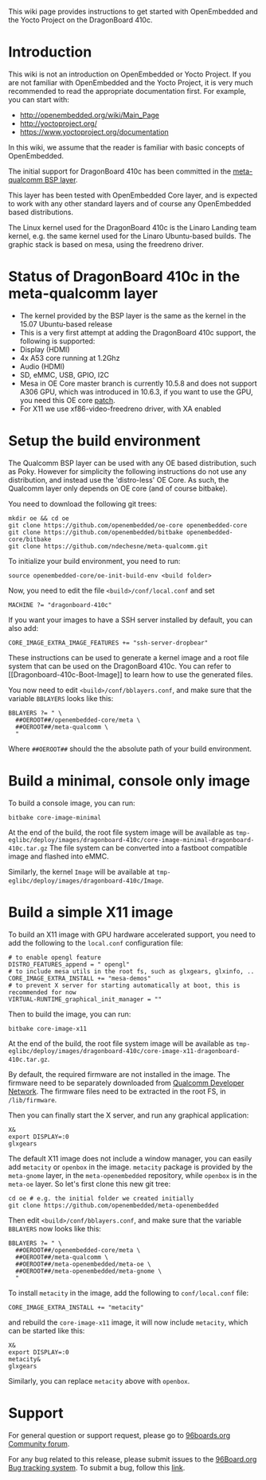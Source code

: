 This wiki page provides instructions to get started with OpenEmbedded and the Yocto Project on the DragonBoard 410c. 

# Introduction

This wiki is not an introduction on OpenEmbedded or Yocto Project. If you are not familiar with OpenEmbedded and the Yocto Project, it is very much recommended to read the appropriate documentation first. For example, you can start with:
* http://openembedded.org/wiki/Main_Page
* http://yoctoproject.org/
* https://www.yoctoproject.org/documentation

In this wiki, we assume that the reader is familiar with basic concepts of OpenEmbedded.

The initial support for DragonBoard 410c has been committed in the [meta-qualcomm BSP layer](https://github.com/ndechesne/meta-qualcomm).

This layer has been tested with OpenEmbedded Core layer, and is expected to work with any other standard layers and of course any OpenEmbedded based distributions.

The Linux kernel used for the DragonBoard 410c is the Linaro Landing team kernel, e.g. the same kernel used for the Linaro Ubuntu-based builds. The graphic stack is based on mesa, using the freedreno driver.

# Status of DragonBoard 410c in the meta-qualcomm layer

* The kernel provided by the BSP layer is the same as the kernel in the 15.07 Ubuntu-based release
* This is a very first attempt at adding the DragonBoard 410c support, the following is supported:
 * Display (HDMI)
 * 4x A53 core running at 1.2Ghz
 * Audio (HDMI)
 * SD, eMMC, USB, GPIO, I2C
* Mesa in OE Core master branch is currently 10.5.8 and does not support A306 GPU, which was introduced in 10.6.3, if you want to use the GPU, you need this OE core [patch](http://lists.openembedded.org/pipermail/openembedded-core/2015-August/108299.html).
* For X11 we use xf86-video-freedreno driver, with XA enabled

# Setup the build environment

The Qualcomm BSP layer can be used with any OE based distribution, such as Poky. However for simplicity the following instructions do not use any distribution, and instead use the 'distro-less' OE Core. As such, the Qualcomm layer only depends on OE core (and of course bitbake). 

You need to download the following git trees:

    mkdir oe && cd oe
    git clone https://github.com/openembedded/oe-core openembedded-core
    git clone https://github.com/openembedded/bitbake openembedded-core/bitbake
    git clone https://github.com/ndechesne/meta-qualcomm.git

To initialize your build environment, you need to run:

    source openembedded-core/oe-init-build-env <build folder>

Now, you need to edit the file `<build>/conf/local.conf` and set

    MACHINE ?= "dragonboard-410c"

If you want your images to have a SSH server installed by default, you can also add:

    CORE_IMAGE_EXTRA_IMAGE_FEATURES += "ssh-server-dropbear" 

These instructions can be used to generate a kernel image and a root file system that can be used on the DragonBoard 410c. You can refer to [[Dragonboard-410c-Boot-Image]] to learn how to use the generated files.

You now need to edit `<build>/conf/bblayers.conf`, and make sure that the variable `BBLAYERS` looks like this:

    BBLAYERS ?= " \
      ##OEROOT##/openembedded-core/meta \
      ##OEROOT##/meta-qualcomm \
      "

Where `##OEROOT##` should the the absolute path of your build environment.

# Build a minimal, console only image

To build a console image, you can run:

    bitbake core-image-minimal

At the end of the build, the root file system image will be available as `tmp-eglibc/deploy/images/dragonboard-410c/core-image-minimal-dragonboard-410c.tar.gz` The file system can be converted into a fastboot compatible image and flashed into eMMC.

Similarly, the kernel `Image` will be available at `tmp-eglibc/deploy/images/dragonboard-410c/Image`.

# Build a simple X11 image

To build an X11 image with GPU hardware accelerated support, you need to add the following to the `local.conf` configuration file:

    # to enable opengl feature
    DISTRO_FEATURES_append = " opengl"
    # to include mesa utils in the root fs, such as glxgears, glxinfo, ..
    CORE_IMAGE_EXTRA_INSTALL += "mesa-demos"
    # to prevent X server for starting automatically at boot, this is recommended for now
    VIRTUAL-RUNTIME_graphical_init_manager = ""

Then to build the image, you can run:

    bitbake core-image-x11

At the end of the build, the root file system image will be available as `tmp-eglibc/deploy/images/dragonboard-410c/core-image-x11-dragonboard-410c.tar.gz`.

By default, the required firmware are not installed in the image. The firmware need to be separately downloaded from [Qualcomm Developer Network](https://developer.qualcomm.com/download/linux-ubuntu-board-support-package-v1.zip). The firmware files need to be extracted in the root FS, in `/lib/firmware`.

Then you can finally start the X server, and run any graphical application:

    X&
    export DISPLAY=:0
    glxgears

The default X11 image does not include a window manager, you can easily add `metacity` or `openbox` in the image. `metacity` package is provided by the `meta-gnome` layer, in the `meta-openembedded` repository, while `openbox` is in the `meta-oe` layer. So let's first clone this new git tree:

    cd oe # e.g. the initial folder we created initially
    git clone https://github.com/openembedded/meta-openembedded

Then edit `<build>/conf/bblayers.conf`, and make sure that the variable `BBLAYERS` now looks like this:

    BBLAYERS ?= " \
      ##OEROOT##/openembedded-core/meta \
      ##OEROOT##/meta-qualcomm \
      ##OEROOT##/meta-openembedded/meta-oe \
      ##OEROOT##/meta-openembedded/meta-gnome \
      "

To install `metacity` in the image, add the following to `conf/local.conf` file:

    CORE_IMAGE_EXTRA_INSTALL += "metacity"

and rebuild the `core-image-x11` image, it will now include `metacity`, which can be started like this:

    X&
    export DISPLAY=:0
    metacity&
    glxgears

Similarly, you can replace `metacity` above with `openbox`.

# Support

For general question or support request, please go to [96boards.org Community forum](https://www.96boards.org/forums/forum/products/dragonboard410c/).

For any bug related to this release, please submit issues to the [96Board.org Bug tracking system](https://bugs.96boards.org/). To submit a bug, follow this [link](https://bugs.96boards.org/enter_bug.cgi?product=Dragonboard%20410c).